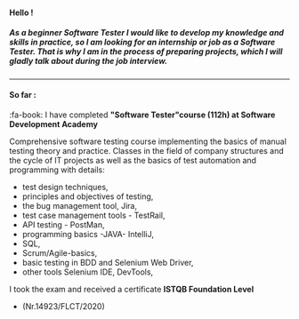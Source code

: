 #### Hello !
#####  	 As a beginner Software Tester I would like to develop my knowledge and skills in practice, so I am looking for an internship or job as a Software Tester. That is why I am in the process of preparing projects, which I will gladly talk about during the job interview.

------------


#### So far :

:fa-book: I have completed **"Software Tester"course (112h) at Software Development Academy** 

Comprehensive software testing course implementing the basics of manual testing theory and practice. Classes in the field of company structures and the cycle of IT projects as well as the basics of test automation and programming with details:
- test design techniques,
- principles and objectives of testing,
- the bug management tool, Jira,
- test case management tools - TestRail,
- API testing - PostMan,
- programming basics -JAVA- IntelliJ,
- SQL,
- Scrum/Agile-basics,
- basic testing in BDD and Selenium Web Driver,
- other tools Selenium IDE, DevTools,

 I took the exam and received a certificate **ISTQB Foundation Level**
- (Nr.14923/FLCT/2020) 


